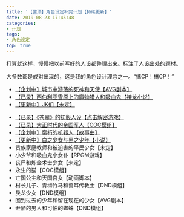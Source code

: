 ```yaml
---
title: '【置顶】角色设定补完计划【持续更新】'
date: 2019-08-23 17:45:48
categories:
- 计划
tags:
- 角色设定
top: true
---
```


打算就这样，慢慢把以前写好的人设都整理出来。标注了人设出处的题材。

大多数都是成对出现的，这是我的角色设计理念之一。“搞CP！搞CP！”

- [【企划中】城市中游荡的死神和天使【AVG剧本】](https://skmtjun.github.io/2019/08/21/2019-08-21-16-15-51%E4%BC%81%E5%88%92/)
- [【已录】西伯利亚雪原上的魔物猎人和吸血鬼【接龙小说】](https://skmtjun.github.io/2019/08/22/2019-08-22-18-40-32%E4%BA%BA%E8%AE%BE/)
- [【更新中】JK们【未定】](https://skmtjun.github.io/2019/08/26/2019-08-26-23-06-12%E4%BA%BA%E8%AE%BE/)
<!--more-->
- [【已录】《苍翠》的初版人设【点击解密游戏】](https://skmtjun.github.io/2019/08/23/2019-08-23-11-44-16%E4%BA%BA%E8%AE%BE/)
- [【已录】大正时代的帝国军人【COC模组】](https://skmtjun.github.io/2019/08/28/2019-08-28-21-52-04%E4%BA%BA%E8%AE%BE/)
- [【企划中】腐朽的机器人【故事曲】](https://skmtjun.github.io/2019/08/25/2019-08-25-17-56-31%E4%BC%81%E5%88%92/)
- [【更新中】白之少女与黑之少年【小说】](https://skmtjun.github.io/2019/09/05/2019-09-05-11-08-34%E4%BA%BA%E8%AE%BE/)
- 贵族家庭教师和被迫害的平民少女【未定】
- 小少爷和吸血鬼小女仆【RPGM游戏】
- 丧尸和炼金术士少女【未定】
- 永生的猫【COC模组】
- 亡国公主和灭国宫女【动画脚本】
- 村长儿子、青梅竹马和兽耳传教士【DND模组】
- 戾龙少女【DND模组】
- 回到过去的少年和留在现在的少女【AVG剧本】
- 丑陋的男人和可怕的蜘蛛【DND模组】